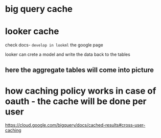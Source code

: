

# big query cache



# looker cache


check docs- `develop in lookml` the google page

looker can crete a model and write the data back to the tables
## here the aggregate tables will come into picture


# how caching policy works in case of oauth - the cache will be done per user



https://cloud.google.com/bigquery/docs/cached-results#cross-user-caching




